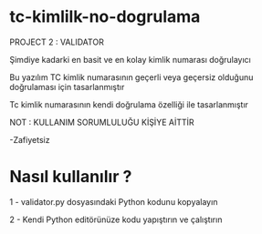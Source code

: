 # tc-kimlilk-no-dogrulama

PROJECT 2 : VALIDATOR

Şimdiye kadarki en basit ve en kolay kimlik numarası doğrulayıcı 

Bu yazılım  TC kimlik numarasının geçerli veya geçersiz olduğunu doğrulaması için tasarlanmıştır 

Tc kimlik numarasının kendi doğrulama özelliği ile tasarlanmıştır 

NOT : KULLANIM SORUMLULUĞU KİŞİYE AİTTİR

-Zafiyetsiz

# Nasıl kullanılır ?

1 -  validator.py dosyasındaki Python kodunu kopyalayın

2 -  Kendi Python editörünüze kodu yapıştırın ve çalıştırın

